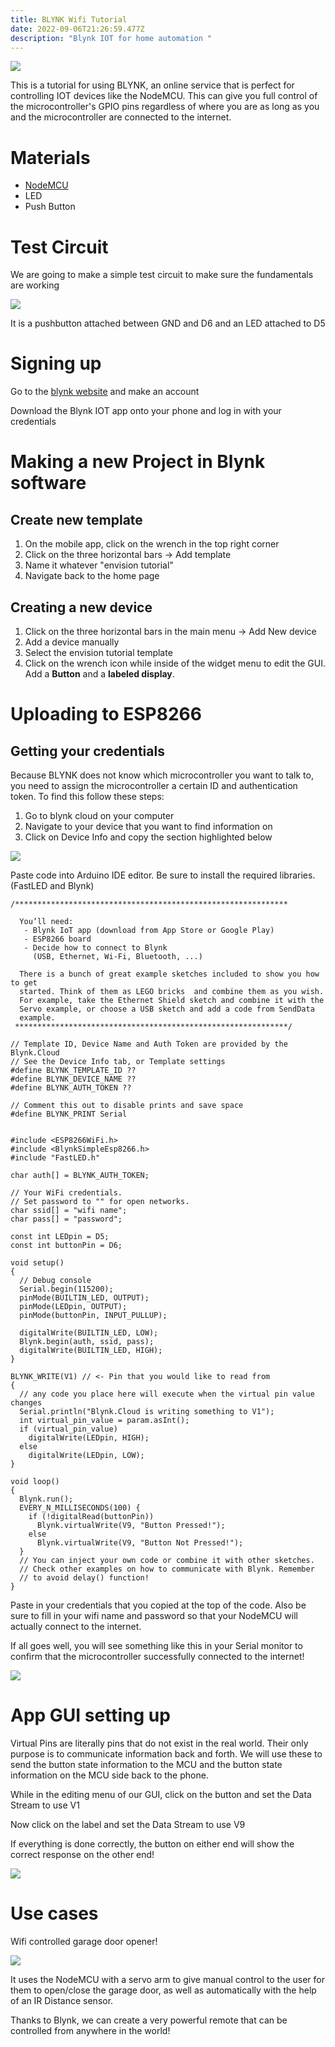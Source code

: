 ```yaml
---
title: BLYNK Wifi Tutorial
date: 2022-09-06T21:26:59.477Z
description: "Blynk IOT for home automation "
---
```

![](/images/ezgif.com-gif-maker-1-.gif)

This is a tutorial for using BLYNK, an online service that is perfect for controlling IOT devices like the NodeMCU. This can give you full control of the microcontroller's GPIO pins regardless of where you are as long as you and the microcontroller are connected to the internet.

# Materials

* [NodeMCU ](https://www.amazon.com/HiLetgo-Internet-Development-Wireless-Micropython/dp/B081CSJV2V/ref=sr_1_1_sspa?crid=1WQRMTWIB7OAO&keywords=nodemcu&qid=1662704836&sprefix=nodemc%2Caps%2C147&sr=8-1-spons&psc=1)
* LED
* Push Button

# Test Circuit

We are going to make a simple test circuit to make sure the fundamentals are working 

![](/images/mvimg_20220908_232924.jpg)

It is a pushbutton attached between GND and D6 and an LED attached to D5

# Signing up

Go to the [blynk website](https://blynk.io/) and make an account

Download the Blynk IOT app onto your phone and log in with your credentials 

# Making a new Project in Blynk software

## Create new template

1. On the mobile app, click on the wrench in the top right corner
2. Click on the three horizontal bars -> Add template
3. Name it whatever "envision tutorial"
4. Navigate back to the home page

## Creating a new device

1. Click on the three horizontal bars in the main menu -> Add New device
2. Add a device manually
3. Select the envision tutorial template
4. Click on the wrench icon while inside of the widget menu to edit the GUI. Add a **Button** and a **labeled display**. 

# Uploading to ESP8266

## Getting your credentials

Because BLYNK does not know which microcontroller you want to talk to, you need to assign the microcontroller a certain ID and authentication token. To find this follow these steps: 

1. Go to blynk cloud on your computer
2. Navigate to your device that you want to find information on 
3. Click on Device Info and copy the section highlighted below

![](/images/screenshot-2022-09-08-234003.png)

Paste code into Arduino IDE editor. Be sure to install the required libraries. (FastLED and Blynk)

```
/*************************************************************

  You’ll need:
   - Blynk IoT app (download from App Store or Google Play)
   - ESP8266 board
   - Decide how to connect to Blynk
     (USB, Ethernet, Wi-Fi, Bluetooth, ...)

  There is a bunch of great example sketches included to show you how to get
  started. Think of them as LEGO bricks  and combine them as you wish.
  For example, take the Ethernet Shield sketch and combine it with the
  Servo example, or choose a USB sketch and add a code from SendData
  example.
 *************************************************************/

// Template ID, Device Name and Auth Token are provided by the Blynk.Cloud
// See the Device Info tab, or Template settings
#define BLYNK_TEMPLATE_ID ??
#define BLYNK_DEVICE_NAME ??
#define BLYNK_AUTH_TOKEN ??

// Comment this out to disable prints and save space
#define BLYNK_PRINT Serial


#include <ESP8266WiFi.h>
#include <BlynkSimpleEsp8266.h>
#include "FastLED.h"

char auth[] = BLYNK_AUTH_TOKEN;

// Your WiFi credentials.
// Set password to "" for open networks.
char ssid[] = "wifi name";
char pass[] = "password";

const int LEDpin = D5;
const int buttonPin = D6;

void setup()
{
  // Debug console
  Serial.begin(115200);
  pinMode(BUILTIN_LED, OUTPUT);
  pinMode(LEDpin, OUTPUT);
  pinMode(buttonPin, INPUT_PULLUP);

  digitalWrite(BUILTIN_LED, LOW);
  Blynk.begin(auth, ssid, pass);  
  digitalWrite(BUILTIN_LED, HIGH);
}

BLYNK_WRITE(V1) // <- Pin that you would like to read from 
{
  // any code you place here will execute when the virtual pin value changes
  Serial.println("Blynk.Cloud is writing something to V1");
  int virtual_pin_value = param.asInt();
  if (virtual_pin_value)
    digitalWrite(LEDpin, HIGH);
  else
    digitalWrite(LEDpin, LOW);
}

void loop()
{
  Blynk.run();
  EVERY_N_MILLISECONDS(100) {
    if (!digitalRead(buttonPin))
      Blynk.virtualWrite(V9, "Button Pressed!");
    else
      Blynk.virtualWrite(V9, "Button Not Pressed!");
  }
  // You can inject your own code or combine it with other sketches.
  // Check other examples on how to communicate with Blynk. Remember
  // to avoid delay() function!
}
```

Paste in your credentials that you copied at the top of the code. Also be sure to fill in your wifi name and password so that your NodeMCU will actually connect to the internet. 

If all goes well, you will see something like this in your Serial monitor to confirm that the microcontroller successfully connected to the internet!

![](/images/screenshot-2022-09-08-235847.png)

# App GUI setting up

Virtual Pins are literally pins that do not exist in the real world. Their only purpose is to communicate information back and forth. We will use these to send the button state information to the MCU and the button state information on the MCU side back to the phone.

While in the editing menu of our GUI, click on the button and set the Data Stream to use V1

Now click on the label and set the Data Stream to use V9

If everything is done correctly, the button on either end will show the correct response on the other end!

![](/images/ezgif.com-gif-maker-1-.gif)

# Use cases

Wifi controlled garage door opener! 

![](/images/new-house-garage-door.png)

It uses the NodeMCU with a servo arm to give manual control to the user for them to open/close the garage door, as well as automatically with the help of an IR Distance sensor. 

Thanks to Blynk, we can create a very powerful remote that can be controlled from anywhere in the world!